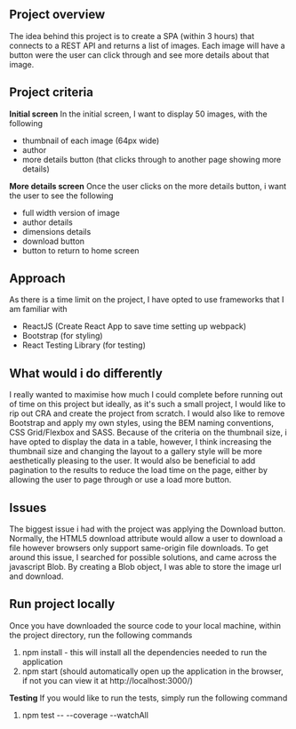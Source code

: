 ## Project overview
The idea behind this project is to create a SPA (within 3 hours) that connects to a REST API and returns a list of images. Each image will have a button were the user can click through and see more details about that image. 

## Project criteria
**Initial screen**
In the initial screen, I want to display 50 images, with the following 
* thumbnail of each image (64px wide)
* author
* more details button (that clicks through to another page showing more details)

**More details screen**
Once the user clicks on the more details button, i want the user to see the following
* full width version of image
* author details
* dimensions details
* download button
* button to return to home screen

## Approach
As there is a time limit on the project, I have opted to use frameworks that I am familiar with

* ReactJS (Create React App to save time setting up webpack)
* Bootstrap (for styling)
* React Testing Library (for testing)

## What would i do differently
I really wanted to maximise how much I could complete before running out of time on this project but ideally, as it's such a small project, I would like to rip out CRA and create the project from scratch. I would also like to remove Bootstrap and apply my own styles, using the BEM naming conventions, CSS Grid/Flexbox and SASS. Because of the criteria on the thumbnail size, i have opted to display the data in a table, however, I think increasing the thumbnail size and changing the layout to a gallery style will be more aesthetically pleasing to the user. It would also be beneficial to add pagination to the results to reduce the load time on the page, either by allowing the user to page through or use a load more button.

## Issues
The biggest issue i had with the project was applying the Download button. Normally, the HTML5 download attribute would allow a user to download a file however browsers only support same-origin file downloads. To get around this issue, I searched for possible solutions, and came across the javascript Blob. By creating a Blob object, I was able to store the image url and download.

## Run project locally
Once you have downloaded the source code to your local machine, within the project directory, run the following commands

1. npm install - this will install all the dependencies needed to run the application
2. npm start (should automatically open up the application in the browser, if not you can view it at http://localhost:3000/)

**Testing**
If you would like to run the tests, simply run the following command
1. npm test -- --coverage --watchAll